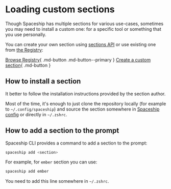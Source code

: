 # Loading custom sections

Though Spaceship has multiple sections for various use-cases, sometimes you may need to install a custom one: for a specific tool or something that you use personally.

You can create your own section using [sections API](/api/section) or use existing one from [the Registry](/registry):

[Browse Registry](/registry){ .md-button .md-button--primary }
[Create a custom section](/advanced/creating-section){ .md-button }

## How to install a section

It better to follow the installation instructions provided by the section author.

Most of the time, it's enough to just clone the repository locally (for example to `~/.config/spaceship`) and source the section somewhere in [Spaceship config](/config/intro/#create-a-config-file) or directly in `~/.zshrc`.

## How to add a section to the prompt

Spaceship CLI provides a command to add a section to the prompt:

```zsh
spaceship add <section>
```

For example, for `ember` section you can use:

```zsh
spaceship add ember
```

You need to add this line somewhere in `~/.zshrc`.
